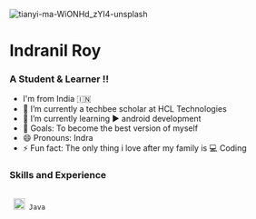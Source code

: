 ![tianyi-ma-WiONHd_zYI4-unsplash](https://user-images.githubusercontent.com/87275536/159562757-4b07810d-69e0-4fff-a4a0-a6e4ec5994ba.jpg)
# Indranil Roy 
### A Student & Learner !!

- I'm from India 🇮🇳
- 🔭 I’m currently a techbee scholar at HCL Technologies
- 🌱 I’m currently learning  ▶ android development
- 🥅 Goals: To become the best version of myself 
- 😄 Pronouns: Indra
- ⚡ Fun fact: The only thing i love after my family is  💻 Coding

### Skills and Experience
<code>
 <img src="https://user-images.githubusercontent.com/87275536/159567501-7914bbf8-7610-4548-afa3-889c493e3834.png" height="20" title="hover text"> Java
</code>
<!--
- 👯 I’m looking to collaborate on ...
- 🤔 I’m looking for help with ...
- 💬 Ask me about ...
- 📫 How to reach me: ...
-->
